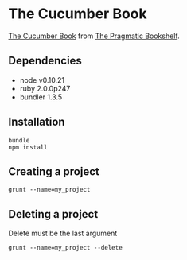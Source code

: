 # The Cucumber Book

[The Cucumber Book](http://pragprog.com/book/hwcuc/the-cucumber-book) from [The Pragmatic Bookshelf](http://pragprog.com).

## Dependencies

- node v0.10.21
- ruby 2.0.0p247
- bundler 1.3.5

## Installation

    bundle
    npm install

## Creating a project

    grunt --name=my_project

## Deleting a project

Delete must be the last argument

    grunt --name=my_project --delete
